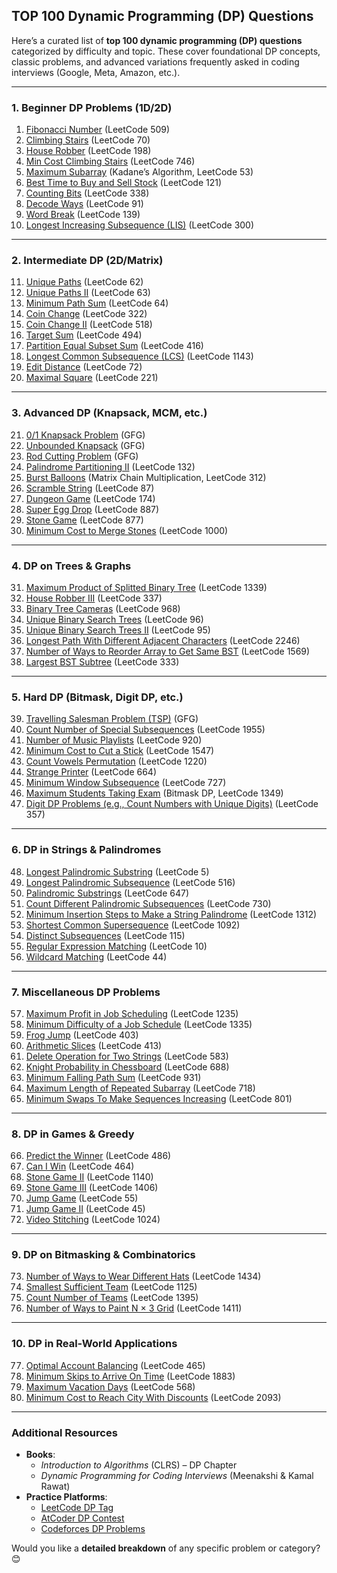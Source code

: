## TOP 100 Dynamic Programming (DP) Questions
Here’s a curated list of **top 100 dynamic programming (DP) questions** categorized by difficulty and topic. These cover foundational DP concepts, classic problems, and advanced variations frequently asked in coding interviews (Google, Meta, Amazon, etc.).

--- 

### **1. Beginner DP Problems (1D/2D)**
1. [Fibonacci Number](https://leetcode.com/problems/fibonacci-number/) (LeetCode 509)  
2. [Climbing Stairs](https://leetcode.com/problems/climbing-stairs/) (LeetCode 70)  
3. [House Robber](https://leetcode.com/problems/house-robber/) (LeetCode 198)  
4. [Min Cost Climbing Stairs](https://leetcode.com/problems/min-cost-climbing-stairs/) (LeetCode 746)  
5. [Maximum Subarray](https://leetcode.com/problems/maximum-subarray/) (Kadane’s Algorithm, LeetCode 53)  
6. [Best Time to Buy and Sell Stock](https://leetcode.com/problems/best-time-to-buy-and-sell-stock/) (LeetCode 121)  
7. [Counting Bits](https://leetcode.com/problems/counting-bits/) (LeetCode 338)  
8. [Decode Ways](https://leetcode.com/problems/decode-ways/) (LeetCode 91)  
9. [Word Break](https://leetcode.com/problems/word-break/) (LeetCode 139)  
10. [Longest Increasing Subsequence (LIS)](https://leetcode.com/problems/longest-increasing-subsequence/) (LeetCode 300)  

---

### **2. Intermediate DP (2D/Matrix)**
11. [Unique Paths](https://leetcode.com/problems/unique-paths/) (LeetCode 62)  
12. [Unique Paths II](https://leetcode.com/problems/unique-paths-ii/) (LeetCode 63)  
13. [Minimum Path Sum](https://leetcode.com/problems/minimum-path-sum/) (LeetCode 64)  
14. [Coin Change](https://leetcode.com/problems/coin-change/) (LeetCode 322)  
15. [Coin Change II](https://leetcode.com/problems/coin-change-ii/) (LeetCode 518)  
16. [Target Sum](https://leetcode.com/problems/target-sum/) (LeetCode 494)  
17. [Partition Equal Subset Sum](https://leetcode.com/problems/partition-equal-subset-sum/) (LeetCode 416)  
18. [Longest Common Subsequence (LCS)](https://leetcode.com/problems/longest-common-subsequence/) (LeetCode 1143)  
19. [Edit Distance](https://leetcode.com/problems/edit-distance/) (LeetCode 72)  
20. [Maximal Square](https://leetcode.com/problems/maximal-square/) (LeetCode 221)  

---

### **3. Advanced DP (Knapsack, MCM, etc.)**
21. [0/1 Knapsack Problem](https://www.geeksforgeeks.org/0-1-knapsack-problem-dp-10/) (GFG)  
22. [Unbounded Knapsack](https://www.geeksforgeeks.org/unbounded-knapsack-repetition-items-allowed/) (GFG)  
23. [Rod Cutting Problem](https://www.geeksforgeeks.org/cutting-a-rod-dp-13/) (GFG)  
24. [Palindrome Partitioning II](https://leetcode.com/problems/palindrome-partitioning-ii/) (LeetCode 132)  
25. [Burst Balloons](https://leetcode.com/problems/burst-balloons/) (Matrix Chain Multiplication, LeetCode 312)  
26. [Scramble String](https://leetcode.com/problems/scramble-string/) (LeetCode 87)  
27. [Dungeon Game](https://leetcode.com/problems/dungeon-game/) (LeetCode 174)  
28. [Super Egg Drop](https://leetcode.com/problems/super-egg-drop/) (LeetCode 887)  
29. [Stone Game](https://leetcode.com/problems/stone-game/) (LeetCode 877)  
30. [Minimum Cost to Merge Stones](https://leetcode.com/problems/minimum-cost-to-merge-stones/) (LeetCode 1000)  

---

### **4. DP on Trees & Graphs**
31. [Maximum Product of Splitted Binary Tree](https://leetcode.com/problems/maximum-product-of-splitted-binary-tree/) (LeetCode 1339)  
32. [House Robber III](https://leetcode.com/problems/house-robber-iii/) (LeetCode 337)  
33. [Binary Tree Cameras](https://leetcode.com/problems/binary-tree-cameras/) (LeetCode 968)  
34. [Unique Binary Search Trees](https://leetcode.com/problems/unique-binary-search-trees/) (LeetCode 96)  
35. [Unique Binary Search Trees II](https://leetcode.com/problems/unique-binary-search-trees-ii/) (LeetCode 95)  
36. [Longest Path With Different Adjacent Characters](https://leetcode.com/problems/longest-path-with-different-adjacent-characters/) (LeetCode 2246)  
37. [Number of Ways to Reorder Array to Get Same BST](https://leetcode.com/problems/number-of-ways-to-reorder-array-to-get-same-bst/) (LeetCode 1569)  
38. [Largest BST Subtree](https://leetcode.com/problems/largest-bst-subtree/) (LeetCode 333)  

---

### **5. Hard DP (Bitmask, Digit DP, etc.)**
39. [Travelling Salesman Problem (TSP)](https://www.geeksforgeeks.org/travelling-salesman-problem-set-1/) (GFG)  
40. [Count Number of Special Subsequences](https://leetcode.com/problems/count-number-of-special-subsequences/) (LeetCode 1955)  
41. [Number of Music Playlists](https://leetcode.com/problems/number-of-music-playlists/) (LeetCode 920)  
42. [Minimum Cost to Cut a Stick](https://leetcode.com/problems/minimum-cost-to-cut-a-stick/) (LeetCode 1547)  
43. [Count Vowels Permutation](https://leetcode.com/problems/count-vowels-permutation/) (LeetCode 1220)  
44. [Strange Printer](https://leetcode.com/problems/strange-printer/) (LeetCode 664)  
45. [Minimum Window Subsequence](https://leetcode.com/problems/minimum-window-subsequence/) (LeetCode 727)  
46. [Maximum Students Taking Exam](https://leetcode.com/problems/maximum-students-taking-exam/) (Bitmask DP, LeetCode 1349)  
47. [Digit DP Problems (e.g., Count Numbers with Unique Digits)](https://leetcode.com/problems/count-numbers-with-unique-digits/) (LeetCode 357)  

---

### **6. DP in Strings & Palindromes**
48. [Longest Palindromic Substring](https://leetcode.com/problems/longest-palindromic-substring/) (LeetCode 5)  
49. [Longest Palindromic Subsequence](https://leetcode.com/problems/longest-palindromic-subsequence/) (LeetCode 516)  
50. [Palindromic Substrings](https://leetcode.com/problems/palindromic-substrings/) (LeetCode 647)  
51. [Count Different Palindromic Subsequences](https://leetcode.com/problems/count-different-palindromic-subsequences/) (LeetCode 730)  
52. [Minimum Insertion Steps to Make a String Palindrome](https://leetcode.com/problems/minimum-insertion-steps-to-make-a-string-palindrome/) (LeetCode 1312)  
53. [Shortest Common Supersequence](https://leetcode.com/problems/shortest-common-supersequence/) (LeetCode 1092)  
54. [Distinct Subsequences](https://leetcode.com/problems/distinct-subsequences/) (LeetCode 115)  
55. [Regular Expression Matching](https://leetcode.com/problems/regular-expression-matching/) (LeetCode 10)  
56. [Wildcard Matching](https://leetcode.com/problems/wildcard-matching/) (LeetCode 44)  

---

### **7. Miscellaneous DP Problems**
57. [Maximum Profit in Job Scheduling](https://leetcode.com/problems/maximum-profit-in-job-scheduling/) (LeetCode 1235)  
58. [Minimum Difficulty of a Job Schedule](https://leetcode.com/problems/minimum-difficulty-of-a-job-schedule/) (LeetCode 1335)  
59. [Frog Jump](https://leetcode.com/problems/frog-jump/) (LeetCode 403)  
60. [Arithmetic Slices](https://leetcode.com/problems/arithmetic-slices/) (LeetCode 413)  
61. [Delete Operation for Two Strings](https://leetcode.com/problems/delete-operation-for-two-strings/) (LeetCode 583)  
62. [Knight Probability in Chessboard](https://leetcode.com/problems/knight-probability-in-chessboard/) (LeetCode 688)  
63. [Minimum Falling Path Sum](https://leetcode.com/problems/minimum-falling-path-sum/) (LeetCode 931)  
64. [Maximum Length of Repeated Subarray](https://leetcode.com/problems/maximum-length-of-repeated-subarray/) (LeetCode 718)  
65. [Minimum Swaps To Make Sequences Increasing](https://leetcode.com/problems/minimum-swaps-to-make-sequences-increasing/) (LeetCode 801)  

---

### **8. DP in Games & Greedy**
66. [Predict the Winner](https://leetcode.com/problems/predict-the-winner/) (LeetCode 486)  
67. [Can I Win](https://leetcode.com/problems/can-i-win/) (LeetCode 464)  
68. [Stone Game II](https://leetcode.com/problems/stone-game-ii/) (LeetCode 1140)  
69. [Stone Game III](https://leetcode.com/problems/stone-game-iii/) (LeetCode 1406)  
70. [Jump Game](https://leetcode.com/problems/jump-game/) (LeetCode 55)  
71. [Jump Game II](https://leetcode.com/problems/jump-game-ii/) (LeetCode 45)  
72. [Video Stitching](https://leetcode.com/problems/video-stitching/) (LeetCode 1024)  

---

### **9. DP on Bitmasking & Combinatorics**
73. [Number of Ways to Wear Different Hats](https://leetcode.com/problems/number-of-ways-to-wear-different-hats-to-each-other/) (LeetCode 1434)  
74. [Smallest Sufficient Team](https://leetcode.com/problems/smallest-sufficient-team/) (LeetCode 1125)  
75. [Count Number of Teams](https://leetcode.com/problems/count-number-of-teams/) (LeetCode 1395)  
76. [Number of Ways to Paint N × 3 Grid](https://leetcode.com/problems/number-of-ways-to-paint-n-3-grid/) (LeetCode 1411)  

---

### **10. DP in Real-World Applications**
77. [Optimal Account Balancing](https://leetcode.com/problems/optimal-account-balancing/) (LeetCode 465)  
78. [Minimum Skips to Arrive On Time](https://leetcode.com/problems/minimum-skips-to-arrive-on-time/) (LeetCode 1883)  
79. [Maximum Vacation Days](https://leetcode.com/problems/maximum-vacation-days/) (LeetCode 568)  
80. [Minimum Cost to Reach City With Discounts](https://leetcode.com/problems/minimum-cost-to-reach-city-with-discounts/) (LeetCode 2093)  

---

### **Additional Resources**
- **Books**:  
  - *Introduction to Algorithms* (CLRS) – DP Chapter  
  - *Dynamic Programming for Coding Interviews* (Meenakshi & Kamal Rawat)  
- **Practice Platforms**:  
  - [LeetCode DP Tag](https://leetcode.com/tag/dynamic-programming/)  
  - [AtCoder DP Contest](https://atcoder.jp/contests/dp)  
  - [Codeforces DP Problems](https://codeforces.com/problemset?tags=dp)  

Would you like a **detailed breakdown** of any specific problem or category? 😊